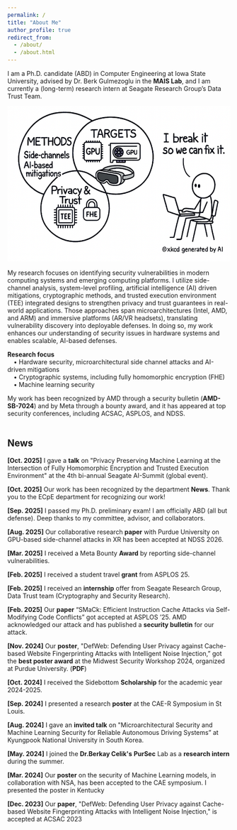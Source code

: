 ```yaml
---
permalink: /
title: "About Me"
author_profile: true
redirect_from: 
  - /about/
  - /about.html
---
```


I am a Ph.D. candidate (ABD) in Computer Engineering at Iowa State University, advised by Dr. Berk Gulmezoglu in the  <a href="https://www.ece.iastate.edu/bgulmez/" style="text-decoration: none;"><b>MAIS Lab</b></a>, and I am currently a (long-term) research intern at Seagate Research Group’s Data Trust Team.<br/>

<div style="text-align:center;">
  <img src="../images/Intro/IntroImage_v3.png"
       alt="My Research Focus"
       width="550" height="350"
       style="display:inline-block;">
</div>

My research focuses on identifying security vulnerabilities in modern computing systems and emerging computing platforms. I utilize side-channel analysis, system-level profiling, artificial intelligence (AI) driven mitigations, cryptographic methods, and trusted execution environment (TEE) integrated designs to strengthen privacy and trust guarantees in real-world applications. Those approaches span microarchitectures (Intel, AMD, and ARM) and immersive platforms (AR/VR headsets), translating vulnerability discovery into deployable defenses. In doing so, my work enhances our understanding of security issues in hardware systems and enables scalable, AI-based defenses. <br/>

**Research focus**
<br/> &emsp;• Hardware security, microarchitectural side channel attacks and AI-driven mitigations
<br/> &emsp;• Cryptographic systems, including fully homomorphic encryption (FHE)
<br/> &emsp;• Machine learning security

My work has been recognized by AMD through a security bulletin (<a href="https://www.amd.com/en/resources/product-security/bulletin/amd-sb-7024.html" style="text-decoration: none;"><b>AMD-SB-7024</b></a>) and by Meta through a bounty award, and it has appeared at top security conferences, including ACSAC, ASPLOS, and NDSS.<br/><br/>

<!--
<div style="text-align:center;">
  <img src="../images/Intro/IntroImage_v3.png"
       alt="My Research Focus"
       width="550" height="350"
       style="display:inline-block;">
</div>

<!--
I leverage cutting-edge AI and system-level techniques to design scalable security defenses that protect user privacy and strengthen trustworthy hardware systems.

<!--
Prior to joining Iowa State, I worked as an Assistant Manager in the ICT Infrastructure Strategy and Planning Team at South Korea’s South Korea’s National Information Society Agency (<a href="https://eng.nia.or.kr/site/nia_eng/main.do" style="text-decoration: none;"><b>NIA</b></a>).
-->

<!-- News
======
-->

News
------
**[Oct. 2025]** I gave a **talk** on "Privacy Preserving Machine Learning at the Intersection of Fully Homomorphic Encryption and Trusted Execution Environment" at the 4th bi-annual Seagate AI-Summit (global event). <br/>

**[Oct. 2025]** Our work has been recognized by the department <a href="https://news.engineering.iastate.edu/2025/09/30/seonghun-son-advancing-hardware-and-systems-security/" style="text-decoration: none;"><b>News</b></a>. Thank you to the ECpE department for recognizing our work! <br/>

**[Sep. 2025]** I passed my Ph.D. preliminary exam! I am officially ABD (all but defense). Deep thanks to my committee, advisor, and collaborators. <br/>

**[Aug. 2025]** Our collaborative research **paper** with Purdue University on GPU-based side-channel attacks in XR has been accepted at NDSS 2026. <br/>

**[Mar. 2025]** I received a Meta Bounty **Award** by reporting side-channel vulnerabilities.<br/>

**[Feb. 2025]** I received a student travel **grant** from ASPLOS 25.<br/>

**[Feb. 2025]** I received an **internship** offer from Seagate Research Group, Data Trust team (Cryptography and Security Research). <br/>

**[Feb. 2025]** Our **paper** “SMaCk: Efficient Instruction Cache Attacks via Self-Modifying Code Conflicts” got accepted at ASPLOS ’25. AMD acknowledged our attack and has published a <a href="https://www.amd.com/en/resources/product-security/bulletin/amd-sb-7024.html" style="text-decoration: none;"><b>security bulletin</b></a> for our attack. <br/>

**[Nov. 2024]** Our **poster**, "DefWeb: Defending User Privacy against Cache-based Website Fingerprinting Attacks with Intelligent Noise Injection,” got the **best poster award** at the Midwest Security Workshop 2024, organized at Purdue University. (<a href="/files/MSW_Seonghun.pdf" target="_blank" style="text-decoration: none;"><b>PDF</b></a>)<br/>

**[Oct. 2024]** I received the Sidebottom **Scholarship** for the academic year 2024-2025.<br/>

**[Sep. 2024]** I presented a research **poster** at the CAE-R Symposium in St Louis.<br/>

**[Aug. 2024]** I gave an **invited talk** on "Microarchitectural Security and Machine Learning Security for Reliable Autonomous Driving Systems” at Kyungpook National University in South Korea.<br/>

**[May. 2024]** I joined the  <a href="https://beerkay.github.io/" style="text-decoration: none;"><b>Dr.Berkay Celik's</b></a> <a href="https://pursec.cs.purdue.edu/" style="text-decoration: none;"><b>PurSec</b></a> Lab as a **research intern** during the summer. <br/>

**[Mar. 2024]** Our **poster** on the security of Machine Learning models, in collaboration with NSA, has been accepted to the CAE symposium. I presented the poster in Kentucky<br/>

**[Dec. 2023]** Our **paper**, "DefWeb: Defending User Privacy against Cache-based Website Fingerprinting Attacks with Intelligent Noise Injection," is accepted at ACSAC 2023 <br/>
